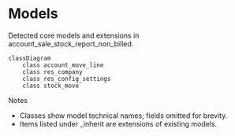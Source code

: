 # Models

Detected core models and extensions in account_sale_stock_report_non_billed.

```mermaid
classDiagram
    class account_move_line
    class res_company
    class res_config_settings
    class stock_move
```

Notes
- Classes show model technical names; fields omitted for brevity.
- Items listed under _inherit are extensions of existing models.

